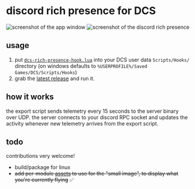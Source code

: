 # discord rich presence for DCS

![screenshot of the app window](assets/window.png)
![screenshot of the discord rich presence](assets/richpresence.png)

## usage

1. put [`dcs-rich-presence-hook.lua`](./dcs-rich-presence-hook.lua) into your DCS user data `Scripts/Hooks/` directory (on windows defaults to `%USERPROFILE%/Saved Games/DCS/Scripts/Hooks`)
2. grab the [latest release](https://github.com/backwardspy/dcs-rich-presence/releases/latest) and run it.

## how it works

the export script sends telemetry every 15 seconds to the server binary over UDP. the server connects to your discord RPC socket and updates the activity whenever new telemetry arrives from the export script.

## todo

contributions very welcome!

- build/package for linux
- ~~add per-module [assets](https://discord.com/developers/docs/rich-presence/overview#assets) to use for the "small image", to display what you're currently flying~~ ✅
